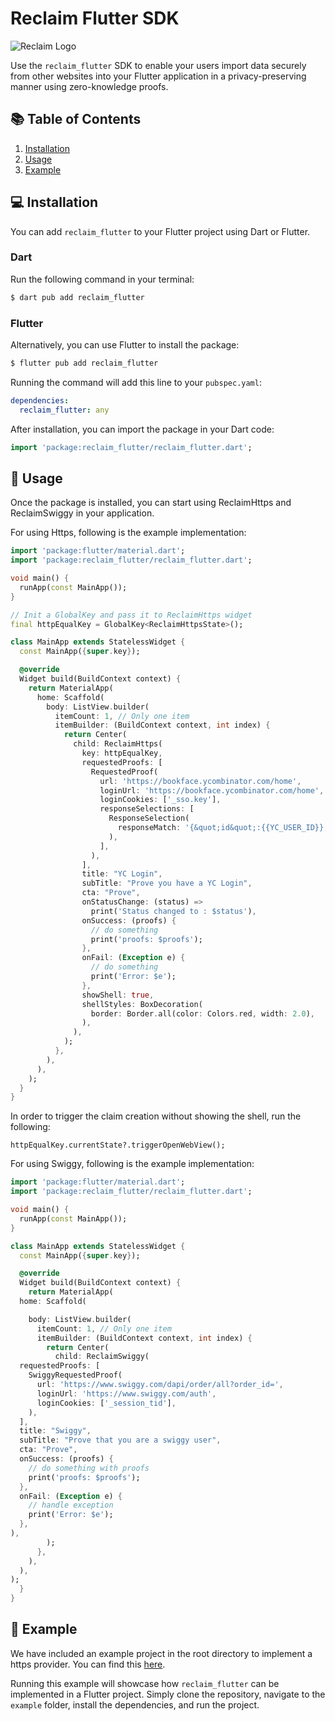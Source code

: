 # Reclaim Flutter SDK

![Reclaim Logo](https://reclaim-react-native-sdk.s3.ap-south-1.amazonaws.com/Logomark.png)

Use the `reclaim_flutter` SDK to enable your users import data securely from other websites into your Flutter application in a privacy-preserving manner using zero-knowledge proofs.

## 📚 Table of Contents
1. [Installation](#installation)
2. [Usage](#usage)
3. [Example](#example)

## 💻 Installation <a name="installation"></a>

You can add `reclaim_flutter` to your Flutter project using Dart or Flutter.

### Dart

Run the following command in your terminal:

```bash
$ dart pub add reclaim_flutter
```

### Flutter

Alternatively, you can use Flutter to install the package:

```bash
$ flutter pub add reclaim_flutter
```

Running the command will add this line to your `pubspec.yaml`:

```yaml
dependencies:
  reclaim_flutter: any
```

After installation, you can import the package in your Dart code:

```dart
import 'package:reclaim_flutter/reclaim_flutter.dart';
```

## 🚀 Usage <a name="usage"></a>

Once the package is installed, you can start using ReclaimHttps and ReclaimSwiggy in your application.

For using Https, following is the example implementation:

```dart
import 'package:flutter/material.dart';
import 'package:reclaim_flutter/reclaim_flutter.dart';

void main() {
  runApp(const MainApp());
}

// Init a GlobalKey and pass it to ReclaimHttps widget
final httpEqualKey = GlobalKey<ReclaimHttpsState>();

class MainApp extends StatelessWidget {
  const MainApp({super.key});

  @override
  Widget build(BuildContext context) {
    return MaterialApp(
      home: Scaffold(
        body: ListView.builder(
          itemCount: 1, // Only one item
          itemBuilder: (BuildContext context, int index) {
            return Center(
              child: ReclaimHttps(
                key: httpEqualKey,
                requestedProofs: [
                  RequestedProof(
                    url: 'https://bookface.ycombinator.com/home',
                    loginUrl: 'https://bookface.ycombinator.com/home',
                    loginCookies: ['_sso.key'],
                    responseSelections: [
                      ResponseSelection(
                        responseMatch: '{&quot;id&quot;:{{YC_USER_ID}},.*?waas_admin.*?:{.*?}.*?:\\{.*?}.*?(?:full_name|first_name).*?}',
                      ),
                    ],
                  ),
                ],
                title: "YC Login",
                subTitle: "Prove you have a YC Login",
                cta: "Prove",
                onStatusChange: (status) =>
                  print('Status changed to : $status'),
                onSuccess: (proofs) {
                  // do something
                  print('proofs: $proofs');
                },
                onFail: (Exception e) {
                  // do something
                  print('Error: $e');
                },
                showShell: true,
                shellStyles: BoxDecoration(
                  border: Border.all(color: Colors.red, width: 2.0),
                ),
              ),
            );
          },
        ),
      ),
    );
  }
}
```
In order to trigger the claim creation without showing the shell, run the following:

```
httpEqualKey.currentState?.triggerOpenWebView();
```

For using Swiggy, following is the example implementation:

```dart
import 'package:flutter/material.dart';
import 'package:reclaim_flutter/reclaim_flutter.dart';

void main() {
  runApp(const MainApp());
}

class MainApp extends StatelessWidget {
  const MainApp({super.key});

  @override
  Widget build(BuildContext context) {
    return MaterialApp(
  home: Scaffold(

    body: ListView.builder( 
      itemCount: 1, // Only one item
      itemBuilder: (BuildContext context, int index) {
        return Center(
          child: ReclaimSwiggy(
  requestedProofs: [
    SwiggyRequestedProof(
      url: 'https://www.swiggy.com/dapi/order/all?order_id=',
      loginUrl: 'https://www.swiggy.com/auth',
      loginCookies: ['_session_tid'],
    ),
  ],
  title: "Swiggy",
  subTitle: "Prove that you are a swiggy user",
  cta: "Prove",
  onSuccess: (proofs) {
    // do something with proofs
    print('proofs: $proofs');
  },
  onFail: (Exception e) {
    // handle exception
    print('Error: $e');
  },
),
        );
      },
    ),
  ),
);
  }
}
```



## 📁 Example <a name="example"></a>

We have included an example project in the root directory to implement a https provider. You can find this [here](https://github.com/reclaimprotocol/reclaim_flutter/tree/main/example).

Running this example will showcase how `reclaim_flutter` can be implemented in a Flutter project. Simply clone the repository, navigate to the `example` folder, install the dependencies, and run the project.